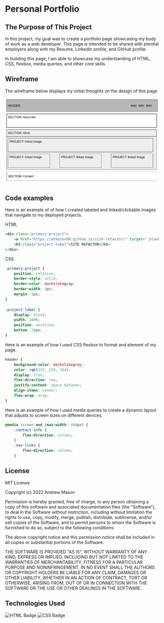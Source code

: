 # Personal Portfolio

## The Purpose of This Project

In this project, my goal was to create a portfolio page showcasing my body of work as a web developer. This page is intended to be shared with ptential employers along with my Resume, LinkedIn profile, and GitHub profile. 

In building this page, I am able to showcase my understanding of HTML, CSS, flexbox, media queries, and other core skills.

## Wireframe

The wireframe below displays my initial thoughts on the design of this page 

![wireframe](assets/wireframe.jpg)

## Code examples

Here is an example of of how I created labeled and linked/clickable images that navigate to my deployed projects.

HTML
```html
<div class="primary-project">
    <a href="https://atmason90.github.io/site-refactor/" target="_blank"><img src="https://www.webdevelopersnotes.com/wp-content/uploads/create-a-simple-home-page.png" alt="generic-website"></a>
    <h3 class="project-label">SITE REFACTOR</h3>
</div>
```
CSS
```css
.primary-project {
    position: relative;
    border-style: solid;
    border-color: darkslategray;
    border-width: 2px;
    margin: 5px;
}

.project-label { 
    display: block;
    width: 100%;
    position: absolute;
    bottom: 20px;
}
```

Here is an example of how I used CSS flexbox to format and element of my page.
```css
header {
    background-color: darkslategray;
    color: rgb(233, 229, 204);
    display: flex;
    flex-direction: row;
    justify-content: space-between;
    align-items: center;
    flex-wrap: wrap;
}
```

Here is an example of how I used media queries to create a dynamic layout that adjusts to screen sizes on different devices.
```css
@media screen and (max-width: 480px) {
    .contact-info {
        flex-direction: column;
    }
    .nav-links {
        flex-direction: column;
    }
```

## License

MIT License

Copyright (c) 2022 Andrew Mason

Permission is hereby granted, free of charge, to any person obtaining a copy
of this software and associated documentation files (the "Software"), to deal
in the Software without restriction, including without limitation the rights
to use, copy, modify, merge, publish, distribute, sublicense, and/or sell
copies of the Software, and to permit persons to whom the Software is
furnished to do so, subject to the following conditions:

The above copyright notice and this permission notice shall be included in all
copies or substantial portions of the Software.

THE SOFTWARE IS PROVIDED "AS IS", WITHOUT WARRANTY OF ANY KIND, EXPRESS OR
IMPLIED, INCLUDING BUT NOT LIMITED TO THE WARRANTIES OF MERCHANTABILITY,
FITNESS FOR A PARTICULAR PURPOSE AND NONINFRINGEMENT. IN NO EVENT SHALL THE
AUTHORS OR COPYRIGHT HOLDERS BE LIABLE FOR ANY CLAIM, DAMAGES OR OTHER
LIABILITY, WHETHER IN AN ACTION OF CONTRACT, TORT OR OTHERWISE, ARISING FROM,
OUT OF OR IN CONNECTION WITH THE SOFTWARE OR THE USE OR OTHER DEALINGS IN THE
SOFTWARE.

## Technologies Used

![HTML Badge](https://img.shields.io/badge/Language-<HTML>-<blue>)
![CSS Badge](https://img.shields.io/badge/Language-<CSS>-<red>)

